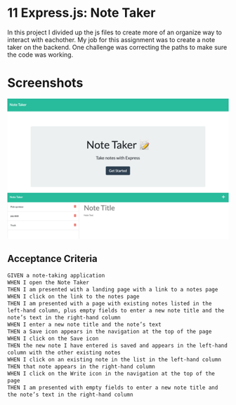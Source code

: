 # 11 Express.js: Note Taker
In this project I divided up the js files to create more of an organize way to interact with eachother. My job for this assignment was to create a note taker on the backend.  One challenge was correcting the paths to make sure the code was working.


# Screenshots

![App Screenshot](./images/notetaker.png)
![App Screenshot](./images/note%20taker%202.png)


## Acceptance Criteria

```
GIVEN a note-taking application
WHEN I open the Note Taker
THEN I am presented with a landing page with a link to a notes page
WHEN I click on the link to the notes page
THEN I am presented with a page with existing notes listed in the left-hand column, plus empty fields to enter a new note title and the note’s text in the right-hand column
WHEN I enter a new note title and the note’s text
THEN a Save icon appears in the navigation at the top of the page
WHEN I click on the Save icon
THEN the new note I have entered is saved and appears in the left-hand column with the other existing notes
WHEN I click on an existing note in the list in the left-hand column
THEN that note appears in the right-hand column
WHEN I click on the Write icon in the navigation at the top of the page
THEN I am presented with empty fields to enter a new note title and the note’s text in the right-hand column
```